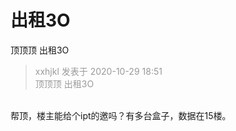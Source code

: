 # 出租3O


顶顶顶 出租3O<img id="aimg_x2rOO" onclick="zoom(this, this.src, 0, 0, 0)" class="zoom" src="https://cdn.jsdelivr.net/gh/hishis/forum-master/public/images/patch.gif" onmouseover="img_onmouseoverfunc(this)" onload="thumbImg(this)" border="0" alt="" />

<div class="quote"><blockquote><font color="#999999">xxhjkl 发表于 2020-10-29 18:51</font><br />
<font color="#999999">顶顶顶 出租3O</font></blockquote></div><br />
帮顶，楼主能给个ipt的邀吗？有多台盒子，数据在15楼。
